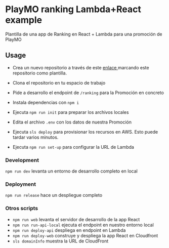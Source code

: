 # PlayMO ranking Lambda+React example
Plantilla de una app de Ranking en React + Lambda para una promoción de PlayMO

## Usage
- Crea un nuevo repositorio a través de este [enlace ](https://github.com/new?template_name=playmo-ranking-react-template) marcando este repositorio como plantilla.

- Clona el repositorio en tu espacio de trabajo
- Pide a desarrollo el endpoint de `/ranking` para la Promoción en concreto
- Instala dependencias con `npm i`
- Ejecuta `npm run init` para preparar los archivos locales
- Edita el archivo `.env` con los datos de nuestra Promoción
- Ejecuta `sls deploy` para provisionar los recursos en AWS. Esto puede tardar varios minutos.
- Ejecuta `npm run set-up` para configurar la URL de Lambda

### Development
`npm run dev` levanta un entorno de desarrollo completo en local

### Deployment
`npm run release` hace un despliegue completo

### Otros scripts
- `npm run web` levanta el servidor de desarrollo de la app React
- `npm run run-api-local` ejecuta el endpoint en nuestro entorno local
- `npm run deploy-api` despliega en endpoint en Lambda
- `npm run deploy-web` construye y despliega la app React en Cloudfront
- `sls domainInfo` muestra la URL de CloudFront
